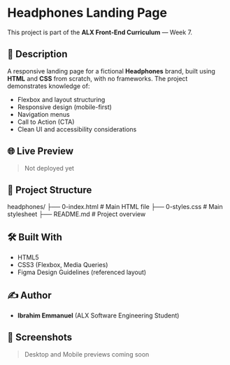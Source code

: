# Headphones Landing Page

This project is part of the **ALX Front-End Curriculum** — Week 7.

## 📄 Description

A responsive landing page for a fictional **Headphones** brand, built using **HTML** and **CSS** from scratch, with no frameworks. The project demonstrates knowledge of:

- Flexbox and layout structuring
- Responsive design (mobile-first)
- Navigation menus
- Call to Action (CTA)
- Clean UI and accessibility considerations

## 🌐 Live Preview

> Not deployed yet

## 📁 Project Structure

headphones/
├── 0-index.html # Main HTML file
├── 0-styles.css # Main stylesheet
├── README.md # Project overview


## 🛠️ Built With

- HTML5
- CSS3 (Flexbox, Media Queries)
- Figma Design Guidelines (referenced layout)

## ✍️ Author

- **Ibrahim Emmanuel** (ALX Software Engineering Student)

## 📸 Screenshots

> Desktop and Mobile previews coming soon

